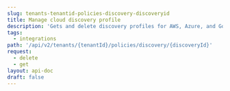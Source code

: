 ```yaml
---
slug: tenants-tenantid-policies-discovery-discoveryid
title: Manage cloud discovery profile
description: 'Gets and delete discovery profiles for AWS, Azure, and Google.'
tags:
  - integrations
path: '/api/v2/tenants/{tenantId}/policies/discovery/{discoveryId}'
request:
  - delete
  - get
layout: api-doc
draft: false
---
```

